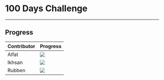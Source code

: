 # 100 Days Challenge
----------
## Progress

| Contributor             | Progress                                                                |
| ----------------- | ------------------------------------------------------------------ |
| Alfat | ![](https://geps.dev/progress/42) |
| Ikhsan | ![](https://geps.dev/progress/40)  |
| Rubben | ![](https://geps.dev/progress/42)  |


